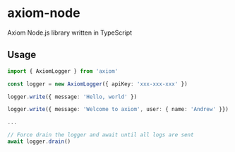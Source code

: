 # axiom-node

Axiom Node.js library written in TypeScript

## Usage

```typescript
import { AxiomLogger } from 'axiom'

const logger = new AxiomLogger({ apiKey: 'xxx-xxx-xxx' })

logger.write({ message: 'Hello, world' })

logger.write({ message: 'Welcome to axiom', user: { name: 'Andrew' }})

...

// Force drain the logger and await until all logs are sent
await logger.drain()
```
